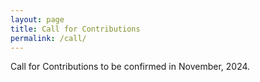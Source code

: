 ```yaml
---
layout: page  
title: Call for Contributions
permalink: /call/
---
```


Call for Contributions to be confirmed in November, 2024.